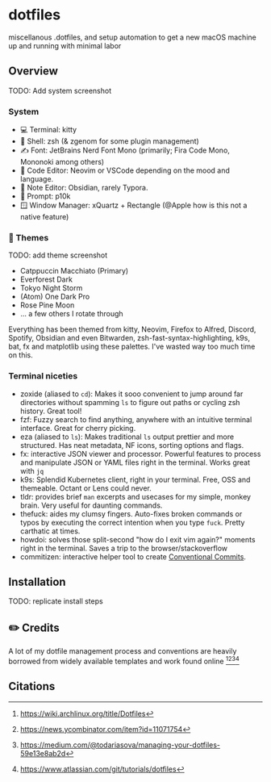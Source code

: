 # dotfiles
miscellanous .dotfiles, and setup automation to get a new macOS machine up and running with minimal labor

## Overview
TODO: Add system screenshot
### System
- 💻 Terminal: kitty
- 🐚 Shell: zsh (& zgenom for some plugin management)
- ✍️ Font: JetBrains Nerd Font Mono (primarily; Fira Code Mono, Mononoki among others)
- 📝 Code Editor: Neovim or VSCode depending on the mood and language.
- 📝 Note Editor: Obsidian, rarely Typora.
- 💬 Prompt: p10k
- 🪟 Window Manager: xQuartz + Rectangle (@Apple how is this not a native feature)

### 🎨 Themes
TODO: add theme screenshot
- Catppuccin Macchiato (Primary)
- Everforest Dark
- Tokyo Night Storm
- (Atom) One Dark Pro
- Rose Pine Moon
- ... a few others I rotate through

Everything has been themed from kitty, Neovim, Firefox to Alfred, Discord, Spotify, Obsidian and even Bitwarden, zsh-fast-syntax-highlighting, k9s, bat, fx and matplotlib using these palettes.
I've wasted way too much time on this.

### Terminal niceties

- zoxide (aliased to `cd`): Makes it sooo convenient to jump around far directories without spamming `ls` to figure out paths or cycling zsh history. Great tool!
- fzf: Fuzzy search to find anything, anywhere with an intuitive terminal interface. Great for cherry picking.
- eza (aliased to `ls`): Makes traditional `ls` output prettier and more structured. Has neat metadata, NF icons, sorting options and flags.
- fx: interactive JSON viewer and processor. Powerful features to process and manipulate JSON or YAML files right in the terminal. Works great with `jq`
- k9s: Splendid Kubernetes client, right in your terminal. Free, OSS and themeable. Octant or Lens could never.
- tldr: provides brief `man` excerpts and usecases for my simple, monkey brain. Very useful for daunting commands.
- thefuck: aides my clumsy fingers. Auto-fixes broken commands or typos by executing the correct intention when you type `fuck`. Pretty carthatic at times.
- howdoi: solves those split-second "how do I exit vim again?" moments right in the terminal. Saves a trip to the browser/stackoverflow
- commitizen: interactive helper tool to create [Conventional Commits](https://www.conventionalcommits.org/en/v1.0.0/).

## Installation

TODO: replicate install steps


## ✏️ Credits

A lot of my dotfile management process and conventions are heavily borrowed from widely available templates and work found online [^1][^2][^3][^4]

## Citations

[^1]: https://wiki.archlinux.org/title/Dotfiles
[^2]: https://news.ycombinator.com/item?id=11071754
[^3]: https://medium.com/@todariasova/managing-your-dotfiles-59e13e8ab2d
[^4]: https://www.atlassian.com/git/tutorials/dotfiles



